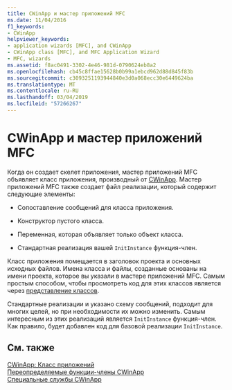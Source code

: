 ```yaml
---
title: CWinApp и мастер приложений MFC
ms.date: 11/04/2016
f1_keywords:
- CWinApp
helpviewer_keywords:
- application wizards [MFC], and CWinApp
- CWinApp class [MFC], and MFC Application Wizard
- MFC, wizards
ms.assetid: f8ac0491-3302-4e46-981d-0790624eb8a2
ms.openlocfilehash: cb45c8ffae15628b0b99a1ebcd962d88d845f83b
ms.sourcegitcommit: c3093251193944840e3d0a068ecc30e6449624ba
ms.translationtype: MT
ms.contentlocale: ru-RU
ms.lasthandoff: 03/04/2019
ms.locfileid: "57266267"
---
```

# <a name="cwinapp-and-the-mfc-application-wizard"></a>CWinApp и мастер приложений MFC

Когда он создает скелет приложения, мастер приложений MFC объявляет класс приложения, производный от [CWinApp](../mfc/reference/cwinapp-class.md). Мастер приложений MFC также создает файл реализации, который содержит следующие элементы:

- Сопоставление сообщений для класса приложения.

- Конструктор пустого класса.

- Переменная, которая объявляет только объект класса.

- Стандартная реализация вашей `InitInstance` функция-член.

Класс приложения помещается в заголовок проекта и основных исходных файлов. Имена класса и файлы, созданные основаны на имени проекта, которое вы указали в мастере приложений MFC. Самым простым способом, чтобы просмотреть код для этих классов является через [представление классов](/visualstudio/ide/viewing-the-structure-of-code).

Стандартные реализации и указано схему сообщений, подходит для многих целей, но при необходимости их можно изменить. Самым интересным из этих реализаций является `InitInstance` функция-член. Как правило, будет добавлен код для базовой реализации `InitInstance`.

## <a name="see-also"></a>См. также

[CWinApp: Класс приложений](../mfc/cwinapp-the-application-class.md)<br/>
[Переопределяемые функции-члены CWinApp](../mfc/overridable-cwinapp-member-functions.md)<br/>
[Специальные службы CWinApp](../mfc/special-cwinapp-services.md)
